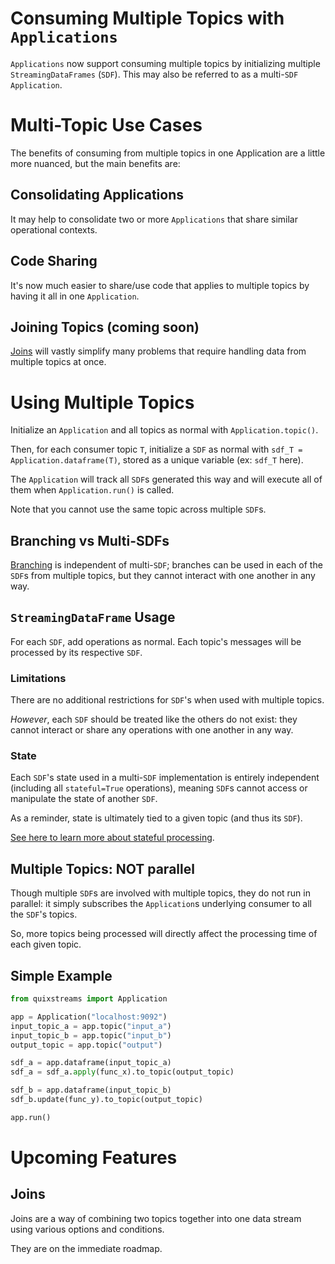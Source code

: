 # Consuming Multiple Topics with `Applications`

`Applications` now support consuming multiple topics by initializing multiple 
`StreamingDataFrames` (`SDF`). This may also be referred to as a multi-`SDF` `Application`.

# Multi-Topic Use Cases

The benefits of consuming from multiple topics in one Application are a little more 
nuanced, but the main benefits are: 

## Consolidating Applications

It may help to consolidate two or more `Applications` that share similar 
operational contexts.

## Code Sharing

It's now much easier to share/use code that applies to multiple topics by having it 
all in one `Application`.

## Joining Topics (coming soon)

[Joins](#joins) will vastly simplify many problems that require handling data from 
multiple topics at once.

# Using Multiple Topics

Initialize an `Application` and all topics as normal with `Application.topic()`.

Then, for each consumer topic `T`, initialize a `SDF` as normal with 
`sdf_T = Application.dataframe(T)`, stored as a unique variable (ex: `sdf_T` here).

The `Application` will track all `SDF`s generated this way and will execute all of 
them when `Application.run()` is called.

Note that you cannot use the same topic across multiple `SDF`s.

## Branching vs Multi-SDFs

[Branching](branching.md) is independent of multi-`SDF`;
branches can be used in each of the `SDF`s from multiple topics, but they cannot
interact with one another in any way.


## `StreamingDataFrame` Usage

For each `SDF`, add operations as normal. Each topic's messages will be processed by
its respective `SDF`.


### Limitations
There are no additional restrictions for `SDF`'s when used with multiple topics.

_However_, each `SDF` should be treated like the others do not exist: they cannot 
interact or share any operations with one another in any way. 

### State
Each `SDF`'s state used in a multi-`SDF` implementation is entirely independent
(including all `stateful=True` operations), meaning `SDF`s cannot access or manipulate
the state of another `SDF`.

As a reminder, state is ultimately tied to a given topic (and thus its `SDF`).

[See here to learn more about stateful processing](./advanced/stateful-processing.md).

## Multiple Topics: NOT parallel

Though multiple `SDF`s are involved with multiple topics, they do not run in parallel: 
it simply subscribes the `Application`s underlying consumer to all the `SDF`'s topics.

So, more topics being processed will directly affect the processing time of each given 
topic.


## Simple Example

```python
from quixstreams import Application

app = Application("localhost:9092")
input_topic_a = app.topic("input_a")
input_topic_b = app.topic("input_b")
output_topic = app.topic("output")

sdf_a = app.dataframe(input_topic_a)
sdf_a = sdf_a.apply(func_x).to_topic(output_topic)

sdf_b = app.dataframe(input_topic_b)
sdf_b.update(func_y).to_topic(output_topic)

app.run()
```

# Upcoming Features 

## Joins

Joins are a way of combining two topics together into one
data stream using various options and conditions.

They are on the immediate roadmap.